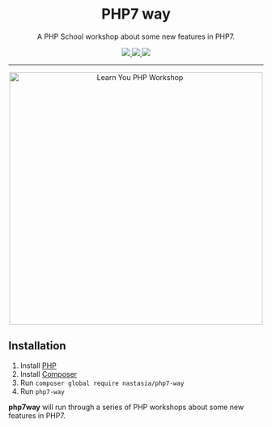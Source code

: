 <h1 align="center">PHP7 way</h1>

<p align="center">
A PHP School workshop about some new features in PHP7.
</p>

<p align="center">
<a href="https://travis-ci.org/NastasiaSaby/php7-way">
    <img src="https://img.shields.io/travis/NastasiaSaby/php7-way/master.svg?style=flat-square">
</a>
<a href="https://codecov.io/github/NastasiaSaby/callable-functions">
    <img src="https://img.shields.io/codecov/c/github/NastasiaSaby/php7-way.svg?style=flat-square">
</a>
<a href="https://scrutinizer-ci.com/g/NastasiaSaby/php7-way/">
    <img src="https://img.shields.io/scrutinizer/g/NastasiaSaby/php7-way.svg?style=flat-square">
</a>
</p>

----
<p align="center">
<img width="500" alt="Learn You PHP Workshop" src="http://mes-experiences-geek.fr/wp-content/uploads/2016/07/php7way.png">
</p>


## Installation

1. Install [PHP](http://php.net/downloads.php)
2. Install [Composer](https://getcomposer.org/download/)
3. Run `composer global require nastasia/php7-way`
4. Run `php7-way`

**php7way** will run through a series of PHP workshops about some new features in PHP7.
